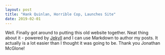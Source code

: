 ```yaml
---
layout: post
title: "Hank Quinlan, Horrible Cop, Launches Site"
date: 2019-02-01
---
```


Well. Finally got around to putting this old website together. Neat thing about it - powered 
by [Jekyll](http://jekyllrb.com) and I can use Markdown to author my posts. It actually is a 
lot easier than I thought it was going to be. Thank you Jonathan McGlone!
